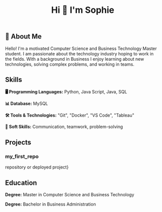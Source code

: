 
</head>
<body>
    <header>
        <h1> Hi 👋 I'm Sophie </h1>
    </header>
        <section id="about">
            <h2>👤 About Me</h2>
            <p>Hello! I'm a motivated Computer Science and Business Technology Master student. I am passionate about the technology industry hoping to work in the fields. With a background in Business I enjoy learning about new technologies, solving complex problems, and working in teams.</p>
        </section>
        <section id="👩🏼‍💻 Skills">
        <h2>Skills</h2>
        <p><strong> 🖥️ Programming Languages:</strong> Python, Java Script, Java, SQL</p>
        <p><strong> 📊 Database:</strong> MySQL</p>
        <p><strong> 🛠️ Tools & Technologies:</strong> "Git", "Docker", "VS Code", "Tableau"</p>
        <p><strong> 🤝 Soft Skills:</strong> Communication, teamwork, problem-solving</p>
    </section>
    <section id="📁 Projects">
        <h2>Projects</h2>
        <article>
            <h3>my_first_repo</h3>
            repository or deployed project}</a></p>
        </article>
    </section>
    <section id="📚 Education">
        <h2>Education</h2>
        <p><strong>Degree:</strong> Master in Computer Science and Business Technology</p>
        <p><strong>Degree:</strong> Bachelor in Business Administration</p>
    </section>
